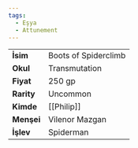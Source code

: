 ```yaml
---
tags:
  - Eşya
  - Attunement
---  
```

  
|  |  |  
|---|---|  
| **İsim** | Boots of Spiderclimb|  
| **Okul** | Transmutation|  
| **Fiyat** | 250 gp|  
| **Rarity** | Uncommon|  
| **Kimde** | [[Philip]]|  
| **Menşei** | Vilenor Mazgan|  
| **İşlev** | Spiderman|  
